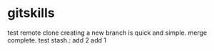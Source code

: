 # gitskills
test remote clone
creating a new branch is quick and simple.
merge complete.
test stash.:
add 2
add 1

